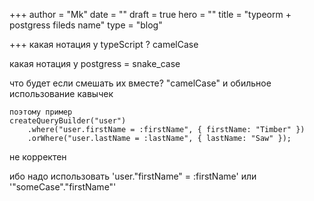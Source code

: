 +++
author = "Mk"
date = ""
draft = true
hero = ""
title = "typeorm + postgress fileds name"
type = "blog"

+++
какая нотация у typeScript ? camelCase

какая нотация у postgress = snake_case 

что будет если смешать их вместе? "camelCase" и обильное использование кавычек

    поэтому пример 
    createQueryBuilder("user")
        .where("user.firstName = :firstName", { firstName: "Timber" })
        .orWhere("user.lastName = :lastName", { lastName: "Saw" });

не корректен

ибо надо использовать 'user."firstName" = :firstName' или  '"someCase"."firstName"'